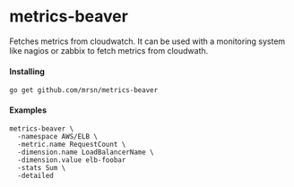 # metrics-beaver
Fetches metrics from cloudwatch. It can be used with a monitoring system like nagios or zabbix to fetch metrics from cloudwath.

#### Installing
	go get github.com/mrsn/metrics-beaver 

#### Examples
	
	metrics-beaver \
	  -namespace AWS/ELB \
	  -metric.name RequestCount \
	  -dimension.name LoadBalancerName \
	  -dimension.value elb-foobar
	  -stats Sum \
	  -detailed